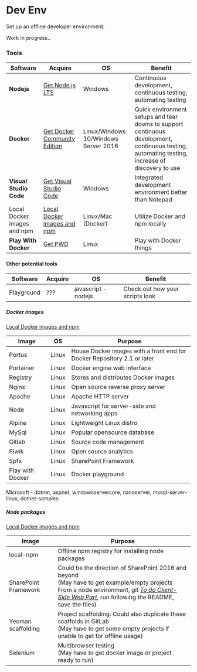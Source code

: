 # Dev Env
Set up an offline developer environment.

Work in progress..

### Tools
|Software|Acquire|OS |Benefit|
|--------|-------|---|-------|
|**Nodejs**|[Get Node.js LTS](https://nodejs.org)|Windows|Continuous development, continuous testing, automating testing
|**Docker**|[Get Docker Community Edition](https://www.docker.com/community-edition)|Linux/Windows 10/Windows Server 2016|Quick environment setups and tear downs to support continuous development,  continuous testing, automating testing, increase of discovery to use
|**Visual Studio Code**|[Get Visual Studio Code](https://code.visualstudio.com/download)|Windows|Integrated development environment better than Notepad|
|Local Docker images and npm|[Local Docker images and npm](https://github.com/JDelemar/OfflineDevEnv/tree/master/Offline)|Linux/Mac (Docker)|Utilize Docker and npm locally
|**Play With Docker**|[Get PWD](https://github.com/play-with-docker/play-with-docker/archive/master.zip)|Linux|Play with Docker things

#### Other potential tools

|Software|Acquire|OS|Benefit|
|--------|-------|---|-------|
|Playground|???|javascript - nodejs|Check out how your scripts look

##### Docker Images
[Local Docker images and npm](https://github.com/JDelemar/link)

|Image|OS |Purpose
|-----|---|-------
|Portus|Linux|House Docker images with a front end for Docker Repository 2.1 or later
|Portainer|Linux|Docker engine web interface|
|Registry|Linux|Stores and distributes Docker images|
|Nginx|Linux|Open source reverse proxy server|
|Apache|Linux|Apache HTTP server|
|Node|Linux|Javascript for server-side and networking apps|
|Alpine|Linux|Lightweight Linux distro|
|MySql|Linux|Popular opensource database|
|Gitlab|Linux|Source code management|
|Piwik|Linux|Open source analytics|
|Spfx|Linux|SharePoint Framework|
|Play with Docker|Linux|Docker playground|

Microsoft - dotnet, aspnet, windowsservercore, nanoserver, mssql-server-linux, dotnet-samples

##### Node packages
[Local Docker images and npm](https://github.com/JDelemar/OfflineDevEnv/tree/master/Offline)

|Image|Purpose
|---|---
|local-npm|Offline npm registry for installing node packages
|SharePoint Framework|Could be the direction of SharePoint 2016 and beyond<br/>(May have to get example/empty projects<br/>From a node environment, git [_To do Client-Side Web Part_](https://github.com/waldekmastykarz/spfx-angular-ts-todo), run following the README, save the files)
|Yeoman scaffolding|Project scaffolding. Could also duplicate these scaffolds in GitLab<br/>(May have to get some empty projects if unable to get for offline usage)
|Selenium|Multibrowser testing<br/>(May have to get docker image or project ready to run)
